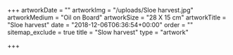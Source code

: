 +++
artworkDate = ""
artworkImg = "/uploads/Sloe harvest.jpg"
artworkMedium = "Oil on Board"
artworkSize = "28 X 15 cm"
artworkTitle = "Sloe harvest"
date = "2018-12-06T06:36:54+00:00"
order = ""
sitemap_exclude = true
title = "Slow harvest"
type = "artwork"

+++
